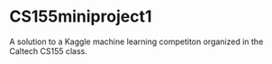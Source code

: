 # CS155miniproject1
A solution to a Kaggle machine learning competiton organized in the Caltech CS155 class. 
